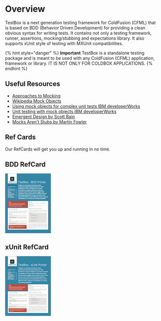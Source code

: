 # Overview

TestBox is a next generation testing framework for ColdFusion (CFML) that is based on BDD (Behavior Driven Development) for providing a clean obvious syntax for writing tests. It contains not only a testing framework, runner, assertions, mocking/stubbing and expectations library. It also supports xUnit style of testing with MXUnit compatibilities.

{% hint style="danger" %}
**Important** TestBox is a standalone testing package and is meant to be used with any ColdFusion (CFML) application, framework or library. IT IS NOT ONLY FOR COLDBOX APPLICATIONS.
{% endhint %}

## Useful Resources

* [Approaches to Mocking](http://www.onjava.com/pub/a/onjava/2004/02/11/mocks.html)
* [Wikipedia Mock Objects](http://en.wikipedia.org/wiki/Mock\_object)
* [Using mock objects for complex unit tests IBM developerWorks](http://www-128.ibm.com/developerworks/rational/library/oct06/pollice/index.html)
* [Unit testing with mock objects IBM developerWorks](http://www.ibm.com/developerworks/library/j-mocktest.html)
* [Emergent Design by Scott Bain](http://www.netobjectives.com/emergent-design-evolutionary-nature-professional-software-development)
* [Mocks Aren't Stubs by Martin Fowler](http://martinfowler.com/articles/mocksArentStubs.html)

## Ref Cards

Our RefCards will get you up and running in no time.

## BDD RefCard

[![TestBox BDD Refcard](../.gitbook/assets/testbox-bdd-refcard-150.png)](https://github.com/ColdBox/cbox-refcards/raw/master/TestBox%20BDD%20Primer/TestBox-BDD-Refcard.pdf)

## xUnit RefCard

[![TestBox xUnit Refcard](../.gitbook/assets/testbox-xunit-refcard-150.png)](https://github.com/ColdBox/cbox-refcards/raw/master/TestBox%20xUnit%20Primer/TestBox-xUnit-Refcard.pdf)
